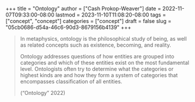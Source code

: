 +++
title = "Ontology"
author = ["Cash Prokop-Weaver"]
date = 2022-11-07T09:33:00-08:00
lastmod = 2023-11-10T11:08:20-08:00
tags = ["concept", "concept"]
categories = ["concept"]
draft = false
slug = "05cb0686-d54a-46c6-90d3-8679156b4139"
+++

> In metaphysics, ontology is the philosophical study of being, as well as related concepts such as existence, becoming, and reality.
>
> Ontology addresses questions of how entities are grouped into categories and which of these entities exist on the most fundamental level. Ontologists often try to determine what the categories or highest kinds are and how they form a system of categories that encompasses classification of all entities.
>
> (“Ontology” 2022)
